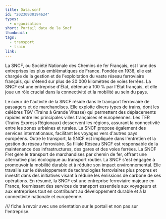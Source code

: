 ```yaml
---
title: Data.scnf
id: "20230930194624"
types:
  - organisation
short: Portail data de la Sncf
thumbnail:
tags:
  - transport
  - train
link:
---
```



La SNCF, ou Société Nationale des Chemins de fer Français, est l'une des entreprises les plus emblématiques de France. Fondée en 1938, elle est chargée de la gestion et de l'exploitation du vaste réseau ferroviaire français, qui s'étend sur plus de 30 000 kilomètres de voies ferrées. La SNCF est une entreprise d'État, détenue à 100 % par l'État français, et elle joue un rôle crucial dans la connectivité et la mobilité au sein du pays.

Le cœur de l'activité de la SNCF réside dans le transport ferroviaire de passagers et de marchandises. Elle exploite divers types de trains, dont les célèbres TGV (Trains à Grande Vitesse) qui permettent des déplacements rapides entre les principales villes françaises et européennes. Les TER (Trains Express Régionaux) desservent les régions, assurant la connectivité entre les zones urbaines et rurales. La SNCF propose également des services internationaux, facilitant les voyages vers d'autres pays européens.
Outre le transport, la SNCF est impliquée dans l'entretien et la gestion du réseau ferroviaire. Sa filiale Réseau SNCF est responsable de la maintenance des infrastructures, des gares et des voies ferrées. La SNCF Fret gère le transport de marchandises par chemin de fer, offrant une alternative plus écologique au transport routier.
La SNCF s'est engagée à promouvoir la mobilité durable et à réduire son impact environnemental. Elle travaille sur le développement de technologies ferroviaires plus propres et investit dans des initiatives visant à réduire les émissions de carbone de ses opérations.
En résumé, la SNCF est une entreprise ferroviaire majeure en France, fournissant des services de transport essentiels aux voyageurs et aux entreprises tout en contribuant au développement durable et à la connectivité nationale et européenne.

/// fiche à revoir avec une orientation sur le portail et non pas sur l'entreprise.